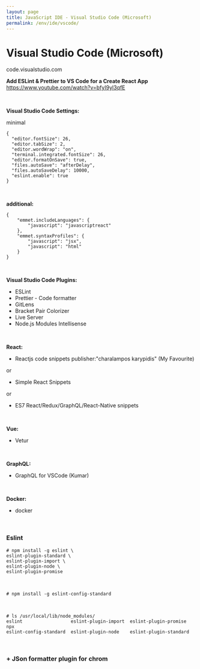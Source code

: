 ```yaml
---
layout: page
title: JavaScript IDE - Visual Studio Code (Microsoft)
permalink: /env/ide/vscode/
---
```


# Visual Studio Code (Microsoft)

code.visualstudio.com

**Add ESLint & Prettier to VS Code for a Create React App**  
https://www.youtube.com/watch?v=bfyI9yl3qfE

<br/>

**Visual Studio Code Settings:**

minimal

```
{
  "editor.fontSize": 26,
  "editor.tabSize": 2,
  "editor.wordWrap": "on",
  "terminal.integrated.fontSize": 26,
  "editor.formatOnSave": true,
  "files.autoSave": "afterDelay",
  "files.autoSaveDelay": 10000,
  "eslint.enable": true
}
```

<br/>

**additional:**

    {
        "emmet.includeLanguages": {
            "javascript": "javascriptreact"
        },
        "emmet.syntaxProfiles": {
            "javascript": "jsx",
            "javascript": "html"
        }
    }

<br/>

**Visual Studio Code Plugins:**

- ESLint
- Prettier - Code formatter
- GitLens
- Bracket Pair Colorizer
- Live Server
- Node.js Modules Intellisense

<!--
Highlight Matching Tag
-->

<br/>

**React:**

- Reactjs code snippets publisher:"charalampos karypidis" (My Favourite)

or

- Simple React Snippets

or

- ES7 React/Redux/GraphQL/React-Native snippets

<br/>

**Vue:**

- Vetur

<br/>

**GraphQL:**

- GraphQL for VSCode (Kumar)

<br/>

**Docker:**

- docker

<br/>

### Eslint

    # npm install -g eslint \
    eslint-plugin-standard \
    eslint-plugin-import \
    eslint-plugin-node \
    eslint-plugin-promise

<br/>

    # npm install -g eslint-config-standard

<br/>

    # ls /usr/local/lib/node_modules/
    eslint                  eslint-plugin-import  eslint-plugin-promise   npx
    eslint-config-standard  eslint-plugin-node    eslint-plugin-standard

<br/>

### + JSon formatter plugin for chrom
